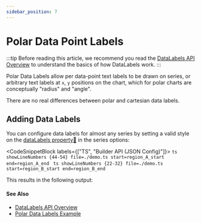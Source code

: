 ```yaml
---
sidebar_position: 7
---
```


# Polar Data Point Labels

:::tip
Before reading this article, we recommend you read the [DataLabels API Overview](/2d-charts/chart-types/data-point-labels/data-labels-api-overview) to understand the basics of how DataLabels work.
:::

Polar Data Labels allow per data-point text labels to be drawn on series, or arbitrary text labels at `x`, `y` positions on the chart, which for polar charts are conceptually "radius" and "angle". 

There are no real differences between polar and cartesian data labels.

## Adding Data Labels

You can configure data labels for almost any series by setting a valid style on the [dataLabels property:blue_book:](https://www.scichart.com/documentation/js/current/typedoc/interfaces/ibaselinerenderableseriesoptions.html#datalabels) in the series options:

<CodeSnippetBlock labels={["TS", "Builder API (JSON Config)"]}>
    ```ts showLineNumbers {44-54} file=./demo.ts start=region_A_start end=region_A_end
    ```
    ```ts showLineNumbers {22-32} file=./demo.ts start=region_B_start end=region_B_end
    ```
</CodeSnippetBlock>

This results in the following output:

<LiveDocSnippet />

#### See Also

- [DataLabels API Overview](/2d-charts/chart-types/data-point-labels/data-labels-api-overview)
- [Polar Data Labels Example](https://stagingdemo2.scichart.com/demo/iframe/polar-line-chart)